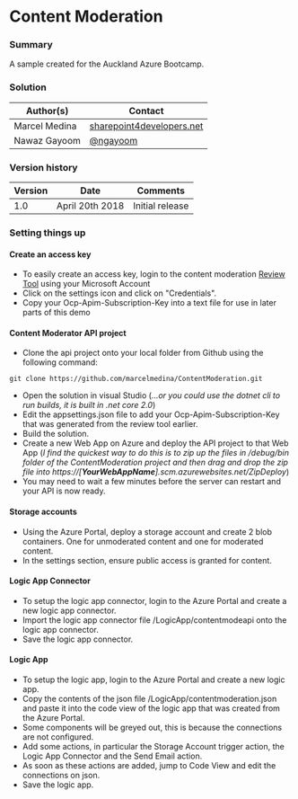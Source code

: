 # Content Moderation

### Summary ###
A sample created for the Auckland Azure Bootcamp.

### Solution ###
Author(s) | Contact
-----------|--------
Marcel Medina | [sharepoint4developers.net](sharepoint4developers.net)
Nawaz Gayoom | [@ngayoom](https://twitter.com/ngayoom)

### Version history ###
Version  | Date | Comments
---------| -----| --------
1.0  | April 20th 2018 | Initial release

### Setting things up ###
#### Create an access key ####
- To easily create an access key, login to the content moderation [Review Tool](https://contentmoderator.cognitive.microsoft.com/) using your Microsoft Account
- Click on the settings icon and click on "Credentials".
- Copy your Ocp-Apim-Subscription-Key into a text file for use in later parts of this demo
#### Content Moderator API project ####
- Clone the api project onto your local folder from Github using the following command:
```
git clone https://github.com/marcelmedina/ContentModeration.git
```
- Open the solution in visual Studio (*...or you could use the dotnet cli to run builds, it is built in .net core 2.0*)
- Edit the appsettings.json file to add your Ocp-Apim-Subscription-Key that was generated from the review tool earlier.
- Build the solution.
- Create a new Web App on Azure and deploy the API project to that Web App (*I find the quickest way to do this is to zip up the files in /debug/bin folder of the ContentModeration project and then drag and drop the zip file into https://[**YourWebAppName**].scm.azurewebsites.net/ZipDeploy*)
- You may need to wait a few minutes before the server can restart and your API is now ready.
#### Storage accounts ####
- Using the Azure Portal, deploy a storage account and create 2 blob containers. One for unmoderated content and one for moderated content.
- In the settings section, ensure public access is granted for content.
#### Logic App Connector ####
- To setup the logic app connector, login to the Azure Portal and create a new logic app connector.
- Import the logic app connector file /LogicApp/contentmodeapi onto the logic app connector.
- Save the logic app connector.
#### Logic App ####
- To setup the logic app, login to the Azure Portal and create a new logic app.
- Copy the contents of the json file /LogicApp/contentmoderation.json and paste it into the code view of the logic app that was created from the Azure Portal.
- Some components will be greyed out, this is because the connections are not configured.
- Add some actions, in particular the Storage Account trigger action, the Logic App Connector and the Send Email action.
- As soon as these actions are added, jump to Code View and edit the connections on json.
- Save the logic app.